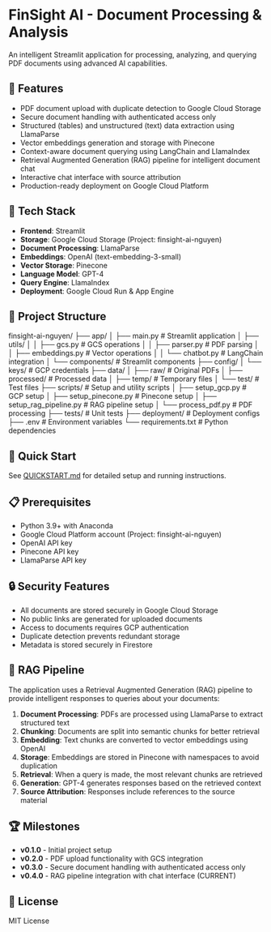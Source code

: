 # FinSight AI - Document Processing & Analysis

An intelligent Streamlit application for processing, analyzing, and querying PDF documents using advanced AI capabilities.

## 🌟 Features

- PDF document upload with duplicate detection to Google Cloud Storage
- Secure document handling with authenticated access only
- Structured (tables) and unstructured (text) data extraction using LlamaParse
- Vector embeddings generation and storage with Pinecone
- Context-aware document querying using LangChain and LlamaIndex
- Retrieval Augmented Generation (RAG) pipeline for intelligent document chat
- Interactive chat interface with source attribution
- Production-ready deployment on Google Cloud Platform

## 🔧 Tech Stack

- **Frontend**: Streamlit
- **Storage**: Google Cloud Storage (Project: finsight-ai-nguyen)
- **Document Processing**: LlamaParse
- **Embeddings**: OpenAI (text-embedding-3-small)
- **Vector Storage**: Pinecone
- **Language Model**: GPT-4
- **Query Engine**: LlamaIndex
- **Deployment**: Google Cloud Run & App Engine

## 📁 Project Structure

finsight-ai-nguyen/
├── app/
│   ├── main.py              # Streamlit application
│   ├── utils/
│   │   ├── gcs.py          # GCS operations
│   │   ├── parser.py       # PDF parsing
│   │   ├── embeddings.py   # Vector operations
│   │   └── chatbot.py      # LangChain integration
│   └── components/         # Streamlit components
├── config/
│   └── keys/              # GCP credentials
├── data/
│   ├── raw/              # Original PDFs
│   ├── processed/        # Processed data
│   ├── temp/             # Temporary files
│   └── test/            # Test files
├── scripts/             # Setup and utility scripts
│   ├── setup_gcp.py     # GCP setup
│   ├── setup_pinecone.py # Pinecone setup
│   ├── setup_rag_pipeline.py # RAG pipeline setup
│   └── process_pdf.py   # PDF processing
├── tests/               # Unit tests
├── deployment/         # Deployment configs
├── .env               # Environment variables
└── requirements.txt   # Python dependencies

## 🚀 Quick Start

See [QUICKSTART.md](QUICKSTART.md) for detailed setup and running instructions.

## 📋 Prerequisites

- Python 3.9+ with Anaconda
- Google Cloud Platform account (Project: finsight-ai-nguyen)
- OpenAI API key
- Pinecone API key
- LlamaParse API key

## 🔒 Security Features

- All documents are stored securely in Google Cloud Storage
- No public links are generated for uploaded documents
- Access to documents requires GCP authentication
- Duplicate detection prevents redundant storage
- Metadata is stored securely in Firestore

## 🤖 RAG Pipeline

The application uses a Retrieval Augmented Generation (RAG) pipeline to provide intelligent responses to queries about your documents:

1. **Document Processing**: PDFs are processed using LlamaParse to extract structured text
2. **Chunking**: Documents are split into semantic chunks for better retrieval
3. **Embedding**: Text chunks are converted to vector embeddings using OpenAI
4. **Storage**: Embeddings are stored in Pinecone with namespaces to avoid duplication
5. **Retrieval**: When a query is made, the most relevant chunks are retrieved
6. **Generation**: GPT-4 generates responses based on the retrieved context
7. **Source Attribution**: Responses include references to the source material

## 🏆 Milestones

- **v0.1.0** - Initial project setup
- **v0.2.0** - PDF upload functionality with GCS integration
- **v0.3.0** - Secure document handling with authenticated access only
- **v0.4.0** - RAG pipeline integration with chat interface (CURRENT)

## 📝 License

MIT License
